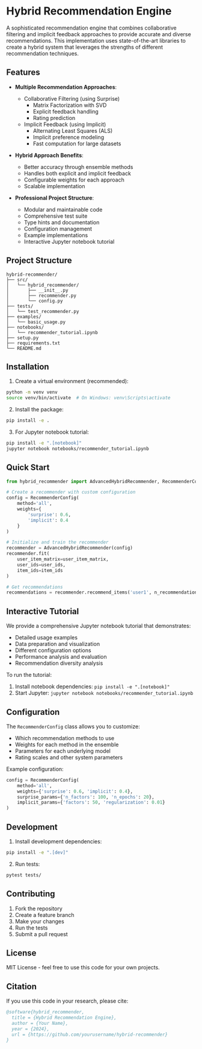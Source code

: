 # Hybrid Recommendation Engine

A sophisticated recommendation engine that combines collaborative filtering and implicit feedback approaches to provide accurate and diverse recommendations. This implementation uses state-of-the-art libraries to create a hybrid system that leverages the strengths of different recommendation techniques.

## Features

- **Multiple Recommendation Approaches**:
  - Collaborative Filtering (using Surprise)
    - Matrix Factorization with SVD
    - Explicit feedback handling
    - Rating prediction
  - Implicit Feedback (using Implicit)
    - Alternating Least Squares (ALS)
    - Implicit preference modeling
    - Fast computation for large datasets
  
- **Hybrid Approach Benefits**:
  - Better accuracy through ensemble methods
  - Handles both explicit and implicit feedback
  - Configurable weights for each approach
  - Scalable implementation

- **Professional Project Structure**:
  - Modular and maintainable code
  - Comprehensive test suite
  - Type hints and documentation
  - Configuration management
  - Example implementations
  - Interactive Jupyter notebook tutorial

## Project Structure

```
hybrid-recommender/
├── src/
│   └── hybrid_recommender/
│       ├── __init__.py
│       ├── recommender.py
│       └── config.py
├── tests/
│   └── test_recommender.py
├── examples/
│   └── basic_usage.py
├── notebooks/
│   └── recommender_tutorial.ipynb
├── setup.py
├── requirements.txt
└── README.md
```

## Installation

1. Create a virtual environment (recommended):
```bash
python -m venv venv
source venv/bin/activate  # On Windows: venv\Scripts\activate
```

2. Install the package:
```bash
pip install -e .
```

3. For Jupyter notebook tutorial:
```bash
pip install -e ".[notebook]"
jupyter notebook notebooks/recommender_tutorial.ipynb
```

## Quick Start

```python
from hybrid_recommender import AdvancedHybridRecommender, RecommenderConfig

# Create a recommender with custom configuration
config = RecommenderConfig(
    method='all',
    weights={
        'surprise': 0.6,
        'implicit': 0.4
    }
)

# Initialize and train the recommender
recommender = AdvancedHybridRecommender(config)
recommender.fit(
    user_item_matrix=user_item_matrix,
    user_ids=user_ids,
    item_ids=item_ids
)

# Get recommendations
recommendations = recommender.recommend_items('user1', n_recommendations=5)
```

## Interactive Tutorial

We provide a comprehensive Jupyter notebook tutorial that demonstrates:
- Detailed usage examples
- Data preparation and visualization
- Different configuration options
- Performance analysis and evaluation
- Recommendation diversity analysis

To run the tutorial:
1. Install notebook dependencies: `pip install -e ".[notebook]"`
2. Start Jupyter: `jupyter notebook notebooks/recommender_tutorial.ipynb`

## Configuration

The `RecommenderConfig` class allows you to customize:
- Which recommendation methods to use
- Weights for each method in the ensemble
- Parameters for each underlying model
- Rating scales and other system parameters

Example configuration:
```python
config = RecommenderConfig(
    method='all',
    weights={'surprise': 0.6, 'implicit': 0.4},
    surprise_params={'n_factors': 100, 'n_epochs': 20},
    implicit_params={'factors': 50, 'regularization': 0.01}
)
```

## Development

1. Install development dependencies:
```bash
pip install -e ".[dev]"
```

2. Run tests:
```bash
pytest tests/
```

## Contributing

1. Fork the repository
2. Create a feature branch
3. Make your changes
4. Run the tests
5. Submit a pull request

## License

MIT License - feel free to use this code for your own projects.

## Citation

If you use this code in your research, please cite:

```bibtex
@software{hybrid_recommender,
  title = {Hybrid Recommendation Engine},
  author = {Your Name},
  year = {2024},
  url = {https://github.com/yourusername/hybrid-recommender}
}
``` 